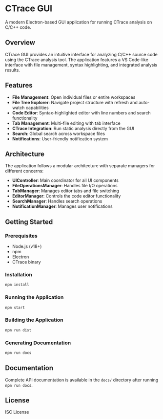 # CTrace GUI

A modern Electron-based GUI application for running CTrace analysis on C/C++ code.

## Overview

CTrace GUI provides an intuitive interface for analyzing C/C++ source code using the CTrace analysis tool. The application features a VS Code-like interface with file management, syntax highlighting, and integrated analysis results.

## Features

- **File Management**: Open individual files or entire workspaces
- **File Tree Explorer**: Navigate project structure with refresh and auto-watch capabilities
- **Code Editor**: Syntax-highlighted editor with line numbers and search functionality
- **Tab Management**: Multi-file editing with tab interface
- **CTrace Integration**: Run static analysis directly from the GUI
- **Search**: Global search across workspace files
- **Notifications**: User-friendly notification system

## Architecture

The application follows a modular architecture with separate managers for different concerns:

- **UIController**: Main coordinator for all UI components
- **FileOperationsManager**: Handles file I/O operations
- **TabManager**: Manages editor tabs and file switching
- **EditorManager**: Controls the code editor functionality
- **SearchManager**: Handles search operations
- **NotificationManager**: Manages user notifications

## Getting Started

### Prerequisites

- Node.js (v18+)
- npm
- Electron
- CTrace binary

### Installation

```bash
npm install
```

### Running the Application

```bash
npm start
```

### Building the Application

```bash
npm run dist
```

### Generating Documentation

```bash
npm run docs
```

## Documentation

Complete API documentation is available in the `docs/` directory after running `npm run docs`.

## License

ISC License